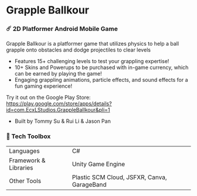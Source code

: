# Grapple Ballkour

<h3> ☄️ 2D Platformer Android Mobile Game </h3>

Grapple Ballkour is a platformer game that utilizes physics to help a ball grapple onto obstacles and dodge projectiles to clear levels
* Features 15+ challenging levels to test your grappling expertise!
* 10+ Skins and Powerups to be purchased with in-game currency, which can be earned by playing the game!
* Engaging grappling animations, particle effects, and sound effects for a fun gaming experience!

Try it out on the Google Play Store: https://play.google.com/store/apps/details?id=com.EcxLStudios.GrappleBallkour&pli=1
<br/>

* Built by Tommy Su & Rui Li & Jason Pan

<h3> 🧰 Tech Toolbox </h3>
<table>
    <tr>
        <td> Languages </td>
        <td> C# </td>
    </tr>
    <tr>
        <td> Framework & Libraries </td>
        <td> Unity Game Engine </td>
    </tr>
        <tr>
        <td> Other Tools </td>
        <td> Plastic SCM Cloud, JSFXR, Canva, GarageBand </td>
    </tr>
</table>
